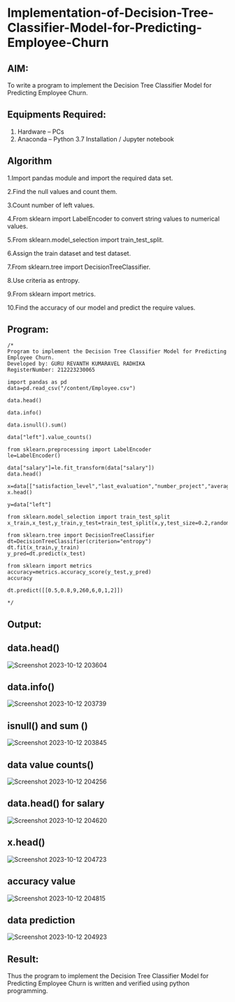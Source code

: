 # Implementation-of-Decision-Tree-Classifier-Model-for-Predicting-Employee-Churn

## AIM:
To write a program to implement the Decision Tree Classifier Model for Predicting Employee Churn.

## Equipments Required:
1. Hardware – PCs
2. Anaconda – Python 3.7 Installation / Jupyter notebook

## Algorithm

1.Import pandas module and import the required data set.

2.Find the null values and count them.

3.Count number of left values.

4.From sklearn import LabelEncoder to convert string values to numerical values.

5.From sklearn.model_selection import train_test_split.

6.Assign the train dataset and test dataset.
 
7.From sklearn.tree import DecisionTreeClassifier.

8.Use criteria as entropy.

9.From sklearn import metrics. 

10.Find the accuracy of our model and predict the require values.
 

## Program:
```
/*
Program to implement the Decision Tree Classifier Model for Predicting Employee Churn.
Developed by: GURU REVANTH KUMARAVEL RADHIKA
RegisterNumber: 212223230065

import pandas as pd
data=pd.read_csv("/content/Employee.csv")

data.head()

data.info()

data.isnull().sum()

data["left"].value_counts()

from sklearn.preprocessing import LabelEncoder
le=LabelEncoder()

data["salary"]=le.fit_transform(data["salary"])
data.head()

x=data[["satisfaction_level","last_evaluation","number_project","average_montly_hours","time_spend_company","Work_accident","promotion_last_5years","salary"]]
x.head()

y=data["left"]

from sklearn.model_selection import train_test_split
x_train,x_test,y_train,y_test=train_test_split(x,y,test_size=0.2,random_state=100)

from sklearn.tree import DecisionTreeClassifier
dt=DecisionTreeClassifier(criterion="entropy")
dt.fit(x_train,y_train)
y_pred=dt.predict(x_test)

from sklearn import metrics
accuracy=metrics.accuracy_score(y_test,y_pred)
accuracy

dt.predict([[0.5,0.8,9,260,6,0,1,2]])

*/
```

## Output:
 
## data.head()
![Screenshot 2023-10-12 203604](https://github.com/RENUGASARAVANAN/Implementation-of-Decision-Tree-Classifier-Model-for-Predicting-Employee-Churn/assets/119292258/23d0fc8d-e27d-4af6-98ec-c35666e01bbd)

## data.info()

![Screenshot 2023-10-12 203739](https://github.com/RENUGASARAVANAN/Implementation-of-Decision-Tree-Classifier-Model-for-Predicting-Employee-Churn/assets/119292258/bb6cc487-9c03-4755-80ef-7fb250c99d8f)

## isnull() and sum ()
![Screenshot 2023-10-12 203845](https://github.com/RENUGASARAVANAN/Implementation-of-Decision-Tree-Classifier-Model-for-Predicting-Employee-Churn/assets/119292258/93ba790d-144e-4f18-a99f-39eabfd0f6e4)

## data value counts()

![Screenshot 2023-10-12 204256](https://github.com/RENUGASARAVANAN/Implementation-of-Decision-Tree-Classifier-Model-for-Predicting-Employee-Churn/assets/119292258/b1309b87-4012-41b3-8a23-4b8e42373353)

## data.head() for salary

![Screenshot 2023-10-12 204620](https://github.com/RENUGASARAVANAN/Implementation-of-Decision-Tree-Classifier-Model-for-Predicting-Employee-Churn/assets/119292258/e807f167-a8f2-4ec0-bc32-3433f9326f30)

## x.head()
![Screenshot 2023-10-12 204723](https://github.com/RENUGASARAVANAN/Implementation-of-Decision-Tree-Classifier-Model-for-Predicting-Employee-Churn/assets/119292258/179f3011-72f3-4dc9-af59-caa79c881160)

## accuracy value

![Screenshot 2023-10-12 204815](https://github.com/RENUGASARAVANAN/Implementation-of-Decision-Tree-Classifier-Model-for-Predicting-Employee-Churn/assets/119292258/88197d31-783e-4ada-8276-bc3f97b81675)

## data prediction

![Screenshot 2023-10-12 204923](https://github.com/RENUGASARAVANAN/Implementation-of-Decision-Tree-Classifier-Model-for-Predicting-Employee-Churn/assets/119292258/cfa7b225-ec81-4d5b-9fb8-a32b8ca74dec)


## Result:
Thus the program to implement the  Decision Tree Classifier Model for Predicting Employee Churn is written and verified using python programming.
